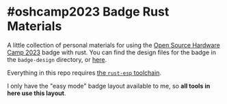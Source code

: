 # #oshcamp2023 Badge Rust Materials

A little collection of personal materials for using the [Open Source Hardware Camp 2023](https://oshug.org/event/oshcamp2023) badge with rust.
You can find the design files for the badge in the `badge-design` directory, or [here](https://github.com/electrolama/oshcamp23-badge/tree/main).

Everything in this repo requires [the `rust-esp` toolchain](https://github.com/esp-rs/rust-build).

I only have the "easy mode" badge layout available to me, so **all tools in here use this layout**.
